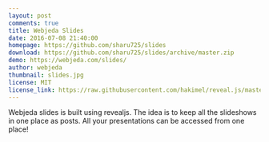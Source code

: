 ```yaml
---
layout: post
comments: true
title: Webjeda Slides
date: 2016-07-08 21:40:00
homepage: https://github.com/sharu725/slides
download: https://github.com/sharu725/slides/archive/master.zip
demo: https://webjeda.com/slides/
author: webjeda
thumbnail: slides.jpg
license: MIT
license_link: https://raw.githubusercontent.com/hakimel/reveal.js/master/LICENSE
---
```


Webjeda slides is built using revealjs. The idea is to keep all the slideshows in one place as posts. All your presentations can be accessed from one place!
